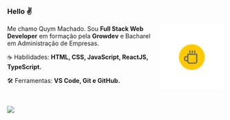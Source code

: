 ### Hello ✌

<img src="./images/coffee.png" max-width="300px" width="150px" align="right" alt="Xícara de Café">

<p align="left"> 
 Me chamo Quym Machado. Sou <strong>Full Stack Web Developer</strong> em formação pela <strong>Growdev</strong> e Bacharel em Administração de Empresas.
</p>

<p align="left">
 ☕ Habilidades: <strong>HTML, CSS, JavaScript, ReactJS, TypeScript.</strong>
</p>

<p align="left">
  🛠 Ferramentas: <strong>VS Code, Git e GitHub.</strong>
</p>


<br>

<p align="left">  
  <a href="https://www.linkedin.com/in/quym-machado" alt="Linkedin">
    <img src="https://img.shields.io/badge/LinkedIn-0077B5?style=for-the-badge&logo=linkedin&logoColor=white"/>
  </a>
</p>